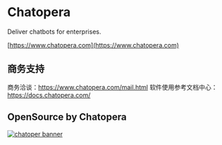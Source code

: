 # Chatopera

Deliver chatbots for enterprises.

[https://www.chatopera.com](https://www.chatopera.com)

## 商务支持

商务洽谈：<https://www.chatopera.com/mail.html>
软件使用参考文档中心：<https://docs.chatopera.com/>

## OpenSource by Chatopera

[![chatoper banner][co-banner-image]][co-url]

[co-banner-image]: https://user-images.githubusercontent.com/3538629/144734473-df8ec8dd-ad0b-400f-8542-e4d40fb96375.jpg
[co-url]: https://www.chatopera.com
